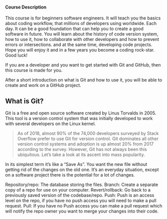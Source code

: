 #### Course Description
This course is for beginners software engineers. It will teach you the basics about coding workflow, that millions of developers using worldwide.
Each day. It can be a good foundation that can help you to create a good software in future.
You will learn about the history of code version system, how to use it, how to collaborate with other developers and how to prevent errors or intersections.
and at the same time, developing code projects.
Hope you will enjoy it and in a few years you become a coding rock-star. Good luck!

If you are a developer and you want to get started with Git and GitHub, then this course is made for you.

After a short introduction on what is Git and how to use it, you will be able to create and work on a GitHub project.
## What is Git?
Git is a free and open source software created by Linus Torvalds in 2005.  This tool is a version control system that was  initially developed to work with several developers on the Linux kernel.
> As of 2018, almost 90% of the 74,000 developers surveyed by Stack Overflow prefer to use Git for version control. Git dominates all other version control systems and adoption is up almost 20% from 2017 according to the survey. However, Git has not always been this ubiquitous. Let’s take a look at its ascent into mass popularity.

In its simplest term it’s like a “Save As”. You want the new file without getting rid of the changes on the old one. It’s an everyday situation, except on a software project there is the potential for a lot of changes.

Repository/repo: The database storing the files.
Branch: Create a separate copy of a repo for use on your computer.
Revert/rollback: Go back to a previously saved version of the codebase/repo.
Push: Push is an access level on the repo, if you have no push access you will need to make a pull request.
Pull: If you have no Push access you can make a pull request which will notify the repo owner you want to merge your changes into their code.
